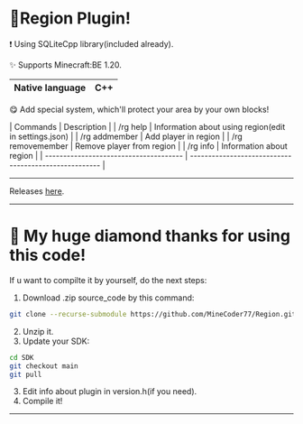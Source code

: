 # 🎁Region Plugin!

❗ Using SQLiteCpp library(included already).

✨ Supports Minecraft:BE 1.20.

| Native language  |    C++   |
| ----------------- | -------- |

😋 Add special system, which'll protect your area by your own blocks!

|               Commands                 |                    Description                        |
| /rg help                               | Information about using region(edit in settings.json) |
| /rg addmember <region> <playername>    | Add player in region                                  |
| /rg removemember <region> <playername> | Remove player from region                             |
| /rg info                               | Information about region                              |
| -------------------------------------- | ----------------------------------------------------- |

-----

Releases <a href="https://github.com/MineCoder77/Region/releases/tag/Region">here</a>.

-----

# 💎 My huge diamond thanks for using this code!

If u want to compilte it by yourself, do the next steps:

1. Download .zip source_code by this command:
```sh
git clone --recurse-submodule https://github.com/MineCoder77/Region.git
```
2. Unzip it.
3. Update your SDK:
```sh
cd SDK
git checkout main
git pull
```
3. Edit info about plugin in version.h(if you need).
4. Compile it!
-----
